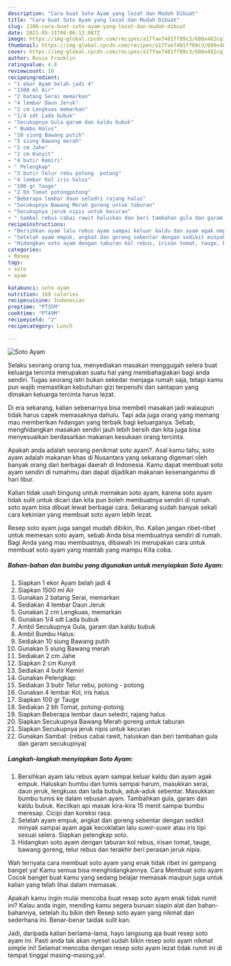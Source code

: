 ```yaml
---
description: "Cara buat Soto Ayam yang lezat dan Mudah Dibuat"
title: "Cara buat Soto Ayam yang lezat dan Mudah Dibuat"
slug: 1106-cara-buat-soto-ayam-yang-lezat-dan-mudah-dibuat
date: 2021-05-31T06:06:13.087Z
image: https://img-global.cpcdn.com/recipes/a17fae7401ff89c3/680x482cq70/soto-ayam-foto-resep-utama.jpg
thumbnail: https://img-global.cpcdn.com/recipes/a17fae7401ff89c3/680x482cq70/soto-ayam-foto-resep-utama.jpg
cover: https://img-global.cpcdn.com/recipes/a17fae7401ff89c3/680x482cq70/soto-ayam-foto-resep-utama.jpg
author: Rosie Franklin
ratingvalue: 4.8
reviewcount: 10
recipeingredient:
- "1 ekor Ayam belah jadi 4"
- "1500 ml Air"
- "2 batang Serai memarkan"
- "4 lembar Daun Jeruk"
- "2 cm Lengkuas memarkan"
- "1/4 sdt Lada bubuk"
- "Secukupnya Gula garam dan kaldu bubuk"
- " Bumbu Halus"
- "10 siung Bawang putih"
- "5 siung Bawang merah"
- "2 cm Jahe"
- "2 cm Kunyit"
- "4 butir Kemiri"
- " Pelengkap"
- "3 butir Telur rebu potong  potong"
- "4 lembar Kol iris halus"
- "100 gr Tauge"
- "2 bh Tomat potongpotong"
- "Beberapa lembar daun seledri rajang halus"
- "Secukupnya Bawang Merah goreng untuk taburan"
- "Secukupnya jeruk nipis untuk kecuran"
- " Sambal rebus cabai rawit haluskan dan beri tambahan gula dan garam secukupnya"
recipeinstructions:
- "Bersihkan ayam lalu rebus ayam sampai keluar kaldu dan ayam agak empuk. Haluskan bumbu dan tumis sampai harum, masukkan serai, daun jeruk, lengkuas dan lada bubuk, aduk-aduk sebentar. Masukkan bumbu tumis ke dalam rebusan ayam. Tambahkan gula, garam dan kaldu bubuk. Kecilkan api masak kira-kira 15 menit sampai bumbu meresap. Cicipi dan koreksi rasa."
- "Setelah ayam empuk, angkat dan goreng sebentar dengan sedikit minyak sampai ayam agak kecoklatan lalu suwir-suwir atau iris tipi sesuai selera. Siapkan pelengkap soto."
- "Hidangkan soto ayam dengan taburan kol rebus, irisan tomat, tauge, bawang goreng, telur rebus dan terakhir beri perasan jeruk nipis."
categories:
- Resep
tags:
- soto
- ayam

katakunci: soto ayam 
nutrition: 169 calories
recipecuisine: Indonesian
preptime: "PT35M"
cooktime: "PT49M"
recipeyield: "2"
recipecategory: Lunch

---
```



![Soto Ayam](https://img-global.cpcdn.com/recipes/a17fae7401ff89c3/680x482cq70/soto-ayam-foto-resep-utama.jpg)

Selaku seorang orang tua, menyediakan masakan menggugah selera buat keluarga tercinta merupakan suatu hal yang membahagiakan bagi anda sendiri. Tugas seorang istri bukan sekedar menjaga rumah saja, tetapi kamu pun wajib memastikan kebutuhan gizi terpenuhi dan santapan yang dimakan keluarga tercinta harus lezat.

Di era  sekarang, kalian sebenarnya bisa membeli masakan jadi walaupun tidak harus capek memasaknya dahulu. Tapi ada juga orang yang memang mau memberikan hidangan yang terbaik bagi keluarganya. Sebab, menghidangkan masakan sendiri jauh lebih bersih dan kita juga bisa menyesuaikan berdasarkan makanan kesukaan orang tercinta. 



Apakah anda adalah seorang penikmat soto ayam?. Asal kamu tahu, soto ayam adalah makanan khas di Nusantara yang sekarang digemari oleh banyak orang dari berbagai daerah di Indonesia. Kamu dapat membuat soto ayam sendiri di rumahmu dan dapat dijadikan makanan kesenanganmu di hari libur.

Kalian tidak usah bingung untuk memakan soto ayam, karena soto ayam tidak sulit untuk dicari dan kita pun boleh membuatnya sendiri di rumah. soto ayam bisa dibuat lewat berbagai cara. Sekarang sudah banyak sekali cara kekinian yang membuat soto ayam lebih lezat.

Resep soto ayam juga sangat mudah dibikin, lho. Kalian jangan ribet-ribet untuk memesan soto ayam, sebab Anda bisa membuatnya sendiri di rumah. Bagi Anda yang mau membuatnya, dibawah ini merupakan cara untuk membuat soto ayam yang mantab yang mampu Kita coba.

<!--inarticleads1-->

##### Bahan-bahan dan bumbu yang digunakan untuk menyiapkan Soto Ayam:

1. Siapkan 1 ekor Ayam belah jadi 4
1. Siapkan 1500 ml Air
1. Gunakan 2 batang Serai, memarkan
1. Sediakan 4 lembar Daun Jeruk
1. Gunakan 2 cm Lengkuas, memarkan
1. Gunakan 1/4 sdt Lada bubuk
1. Ambil Secukupnya Gula, garam dan kaldu bubuk
1. Ambil  Bumbu Halus:
1. Sediakan 10 siung Bawang putih
1. Gunakan 5 siung Bawang merah
1. Sediakan 2 cm Jahe
1. Siapkan 2 cm Kunyit
1. Sediakan 4 butir Kemiri
1. Gunakan  Pelengkap:
1. Sediakan 3 butir Telur rebu, potong - potong
1. Gunakan 4 lembar Kol, iris halus
1. Siapkan 100 gr Tauge
1. Sediakan 2 bh Tomat, potong-potong
1. Siapkan Beberapa lembar daun seledri, rajang halus
1. Siapkan Secukupnya Bawang Merah goreng untuk taburan
1. Siapkan Secukupnya jeruk nipis untuk kecuran
1. Gunakan  Sambal: (rebus cabai rawit, haluskan dan beri tambahan gula dan garam secukupnya)




<!--inarticleads2-->

##### Langkah-langkah menyiapkan Soto Ayam:

1. Bersihkan ayam lalu rebus ayam sampai keluar kaldu dan ayam agak empuk. Haluskan bumbu dan tumis sampai harum, masukkan serai, daun jeruk, lengkuas dan lada bubuk, aduk-aduk sebentar. Masukkan bumbu tumis ke dalam rebusan ayam. Tambahkan gula, garam dan kaldu bubuk. Kecilkan api masak kira-kira 15 menit sampai bumbu meresap. Cicipi dan koreksi rasa.
1. Setelah ayam empuk, angkat dan goreng sebentar dengan sedikit minyak sampai ayam agak kecoklatan lalu suwir-suwir atau iris tipi sesuai selera. Siapkan pelengkap soto.
1. Hidangkan soto ayam dengan taburan kol rebus, irisan tomat, tauge, bawang goreng, telur rebus dan terakhir beri perasan jeruk nipis.




Wah ternyata cara membuat soto ayam yang enak tidak ribet ini gampang banget ya! Kamu semua bisa menghidangkannya. Cara Membuat soto ayam Cocok banget buat kamu yang sedang belajar memasak maupun juga untuk kalian yang telah lihai dalam memasak.

Apakah kamu ingin mulai mencoba buat resep soto ayam enak tidak rumit ini? Kalau anda ingin, mending kamu segera buruan siapin alat dan bahan-bahannya, setelah itu bikin deh Resep soto ayam yang nikmat dan sederhana ini. Benar-benar taidak sulit kan. 

Jadi, daripada kalian berlama-lama, hayo langsung aja buat resep soto ayam ini. Pasti anda tak akan nyesel sudah bikin resep soto ayam nikmat simple ini! Selamat mencoba dengan resep soto ayam lezat tidak rumit ini di tempat tinggal masing-masing,ya!.

